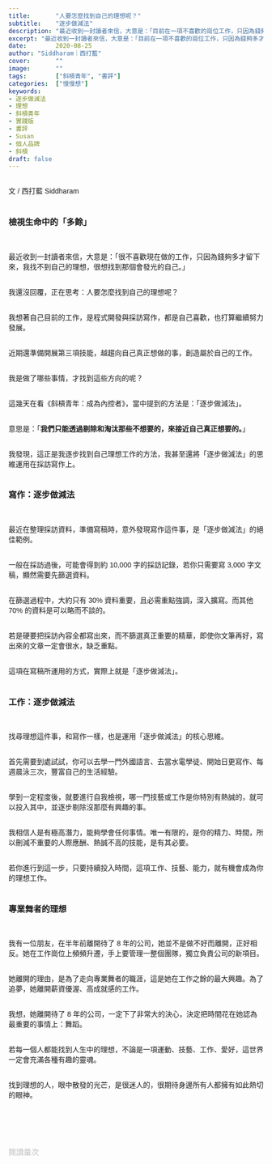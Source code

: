 ```yaml
---
title:       "人要怎麼找到自己的理想呢？"
subtitle:    "逐步做減法"
description: "最近收到一封讀者來信，大意是：「目前在一項不喜歡的崗位工作，只因為錢夠多才留下來，我找不到自己的理想，很想找到那個會發光的自己。」"
excerpt: "最近收到一封讀者來信，大意是：「目前在一項不喜歡的崗位工作，只因為錢夠多才留下來，我找不到自己的理想，很想找到那個會發光的自己。」"
date:        2020-08-25
author: "Siddharam｜西打藍"
cover:       ""
image:       ""
tags:        ["斜槓青年", "書評"]
categories:  ["慢慢想"]
keywords:
- 逐步做減法
- 理想
- 斜槓青年
- 實踐版
- 書評
- Susan
- 個人品牌
- 斜槓
draft: false
---
```


<article style="font-family: 'Noto Sans TC', '微軟正黑體', sans-serif; font-weight: 300;">

<br>文 / 西打藍 Siddharam<br><br>

<h3 class="article-h1-color">檢視生命中的「多餘」</h3><br>

最近收到一封讀者來信，大意是：「很不喜歡現在做的工作，只因為錢夠多才留下來，我找不到自己的理想，很想找到那個會發光的自己。」<br><br>

我還沒回覆，正在思考：人要怎麼找到自己的理想呢？<br><br>

我想著自己目前的工作，是程式開發與採訪寫作，都是自己喜歡，也打算繼續努力發展。<br><br>

近期還準備開展第三項技能，越趨向自己真正想做的事，創造屬於自己的工作。<br><br>

我是做了哪些事情，才找到這些方向的呢？<br><br>

這幾天在看《斜槓青年：成為內控者》，當中提到的方法是：「逐步做減法」。<br><br>

意思是：「<b>我們只能透過剔除和淘汰那些不想要的，來接近自己真正想要的。</b>」<br><br>

我發現，這正是我逐步找到自己理想工作的方法，我甚至還將「逐步做減法」的思維運用在採訪寫作上。<br><br>


<h3 class="article-h1-color">寫作：逐步做減法</h3><br>

最近在整理採訪資料，準備寫稿時，意外發現寫作這件事，是「逐步做減法」的絕佳範例。<br><br>

一般在採訪過後，可能會得到約 10,000 字的採訪記錄，若你只需要寫 3,000 字文稿，顯然需要先篩選資料。<br><br>

在篩選過程中，大約只有 30% 資料重要，且必需重點強調，深入擴寫。而其他 70% 的資料是可以略而不談的。<br><br>

若是硬要把採訪內容全都寫出來，而不篩選真正重要的精華，即使你文筆再好，寫出來的文章一定會很水，缺乏重點。<br><br>

這項在寫稿所運用的方式，實際上就是「逐步做減法」。<br><br>


<h3 class="article-h1-color">工作：逐步做減法</h3><br>

找尋理想這件事，和寫作一樣，也是運用「逐步做減法」的核心思維。<br><br>

首先需要到處試試，你可以去學一門外國語言、去當水電學徒、開始日更寫作、每週晨泳三次，豐富自己的生活經驗。<br><br>

學到一定程度後，就要進行自我檢視，哪一門技藝或工作是你特別有熱誠的，就可以投入其中，並逐步剔除沒那麼有興趣的事。<br><br>

我相信人是有極高潛力，能夠學會任何事情。唯一有限的，是你的精力、時間，所以刪減不重要的人際應酬、熱誠不高的技能，是有其必要。<br><br>

若你進行到這一步，只要持續投入時間，這項工作、技藝、能力，就有機會成為你的理想工作。<br><br>


<h3 class="article-h1-color">專業舞者的理想</h3><br>

我有一位朋友，在半年前離開待了 8 年的公司，她並不是做不好而離開，正好相反。她在工作崗位上頻頻升遷，手上要管理一整個團隊，獨立負責公司的新項目。<br><br>

她離開的理由，是為了走向專業舞者的職涯，這是她在工作之餘的最大興趣。為了追夢，她離開薪資優渥、高成就感的工作。<br><br>

我想，她離開待了 8 年的公司，一定下了非常大的決心，決定把時間花在她認為最重要的事情上：舞蹈。<br><br>

若每一個人都能找到人生中的理想，不論是一項運動、技藝、工作、愛好，這世界一定會充滿各種有趣的靈魂。<br><br>

找到理想的人，眼中散發的光芒，是很迷人的，很期待身邊所有人都擁有如此熱切的眼神。<br><br>


<br><br><br>

</article>

<div style="color: #bfbfbf; font-size: 15px;" id="busuanzi_container_page_pv">
  閱讀量<span id="busuanzi_value_page_pv"></span>次
</div>

<script src="../../js/post.js"></script>




